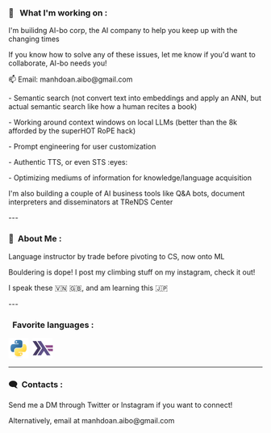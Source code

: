 ### 🥚 &nbsp; What I'm working on :

<p>I'm builidng AI-bo corp, the AI company to help you keep up with the changing times</p>
<p>If you know how to solve any of these issues, let me know if you'd want to collaborate, AI-bo needs you! </p>

<p> 📫 Email: manhdoan.aibo@gmail.com</p>

<p> - Semantic search (not convert text into embeddings and apply an ANN, but actual semantic search like how a human recites a book)</p>

<p> - Working around context windows on local LLMs (better than the 8k afforded by the superHOT RoPE hack)

<p> - Prompt engineering for user customization</p>

<p> - Authentic TTS, or even STS  :eyes:</p>

<p> - Optimizing mediums of information for knowledge/language acquisition</p>

<p>I'm also building a couple of AI business tools like Q&A bots, document interpreters and disseminators at TReNDS Center</p>
---

### 📑 &nbsp;About Me :
<p>Language instructor by trade before pivoting to CS, now onto ML</p>
<p>Bouldering is dope! I post my climbing stuff on my instagram, check it out!</p>
<p>I speak these 🇻🇳 🇬🇧, and am learning this 🇯🇵</p>
---

### &nbsp; Favorite languages :
<p>
<img src="https://github.com/devicons/devicon/blob/master/icons/python/python-original.svg" title="Python" alt="Python" width="40" height="40"/>&nbsp;
<img src="https://github.com/devicons/devicon/blob/master/icons/haskell/haskell-original.svg" title="Haskell" alt="Haskell" width="40" height="40"/>&nbsp;
</p>

---

### 🗨️ &nbsp;Contacts :
<p>Send me a DM through Twitter or Instagram if you want to connect!</p>
<p>Alternatively, email at manhdoan.aibo@gmail.com</p>
